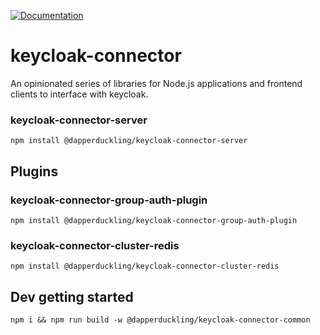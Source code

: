 [![Documentation](https://github.com/DapperDuckling/keycloak-connector/actions/workflows/deploy.yml/badge.svg)](https://github.com/DapperDuckling/keycloak-connector/actions/workflows/deploy.yml)

# keycloak-connector

An opinionated series of libraries for Node.js applications and frontend clients to interface with keycloak.

[//]: # (### keycloak-connector-client)
[//]: # (`npm install @dapperducklingdev/keycloak-connector-client`)

### keycloak-connector-server
`npm install @dapperduckling/keycloak-connector-server`

## Plugins
### keycloak-connector-group-auth-plugin
`npm install @dapperduckling/keycloak-connector-group-auth-plugin`

### keycloak-connector-cluster-redis
`npm install @dapperduckling/keycloak-connector-cluster-redis`


## Dev getting started
`npm i && npm run build -w @dapperduckling/keycloak-connector-common`